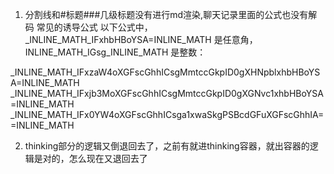 1. 分割线和#标题###几级标题没有进行md渲染,聊天记录里面的公式也没有解码
常见的诱导公式
以下公式中，_INLINE_MATH_IFxhbHBoYSA=INLINE_MATH 是任意角，INLINE_MATH_IGsg_INLINE_MATH 是整数：

_INLINE_MATH_IFxzaW4oXGFscGhhICsgMmtccGkpID0gXHNpblxhbHBoYSA=INLINE_MATH
_INLINE_MATH_IFxjb3MoXGFscGhhICsgMmtccGkpID0gXGNvc1xhbHBoYSA=INLINE_MATH
_INLINE_MATH_IFx0YW4oXGFscGhhICsga1xwaSkgPSBcdGFuXGFscGhhIA==INLINE_MATH

2. thinking部分的逻辑又倒退回去了，之前有<think>就进thinking容器，</think>就出容器的逻辑是对的，怎么现在又退回去了